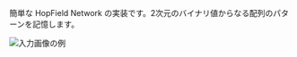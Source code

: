 簡単な HopField Network の実装です。2次元のバイナリ値からなる配列のパターンを記憶します。

![入力画像の例](HopfieldNetwork/figures/input_patterns.png)

